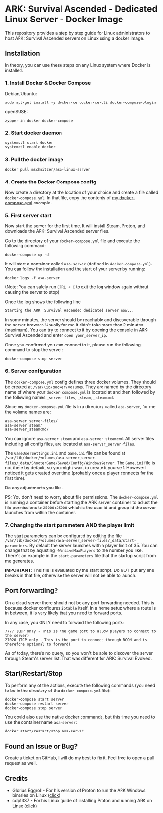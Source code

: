# ARK: Survival Ascended - Dedicated Linux Server - Docker Image

This repository provides a step by step guide for Linux administrators to host ARK: Survival Ascended servers on Linux using a docker image.

## Installation

In theory, you can use these steps on any Linux system where Docker is installed.

### 1. Install Docker & Docker Compose

Debian/Ubuntu:

```
sudo apt-get install -y docker-ce docker-ce-cli docker-compose-plugin
```

openSUSE:
```
zypper in docker docker-compose
```

### 2. Start docker daemon

```
systemctl start docker
systemctl enable docker
```

### 3. Pull the docker image

```
docker pull mschnitzer/asa-linux-server
```

### 4. Create the Docker Compose config

Now create a directory at the location of your choice and create a file called `docker-compose.yml`. In that file, copy the contents of [my docker-compose.yml](https://github.com/mschnitzer/ark-survival-ascended-linux-container-image/blob/main/docker-compose.yml) example.

### 5. First server start

Now start the server for the first time. It will install Steam, Proton, and downloads the ARK: Survival Ascended server files.

Go to the directory of your `docker-compose.yml` file and execute the following command:

```
docker-compose up -d
```

It will start a container called `asa-server` (defined in `docker-compose.yml`). You can follow the installation and the start of your server by running:

```
docker logs -f asa-server
```

(Note: You can safely run `CTRL + C` to exit the log window again without causing the server to stop)

Once the log shows the following line:

```
Starting the ARK: Survival Ascended dedicated server now...
```

In some minutes, the server should be reachable and discoverable through the server browser. Usually for me it didn't take more than 2 minutes (maximum). You can try to connect to it by opening the console in ARK: Survival Ascended and enter `open your_server_ip`.

Once you confirmed you can connect to it, please run the following command to stop the server:

```
docker-compose stop server
```

### 6. Server configuration

The `docker-compose.yml` config defines three docker volumes. They should be created at `/var/lib/docker/volumes`. They are named by the directory name of where your `docker-compose.yml` is located at and then followed by the following names `_server-files`, `_steam`, `_steamcmd`.

Since my `docker-compose.yml` file is in a directory called `asa-server`, for me the volume names are:

```
asa-server_server-files/
asa-server_steam/
asa-server_steamcmd/
```

You can ignore `asa-server_steam` and `asa-server_steamcmd`. All server files including all config files, are located at `asa-server_server-files`.

The `GameUserSettings.ini` and `Game.ini` file can be found at `/var/lib/docker/volumes/asa-server_server-files/_data/ShooterGame/Saved/Config/WindowsServer`. The `Game.ini` file is not there by default, so you might want to create it yourself. However I noticed it gets created over time (probably once a player connects for the first time).

Do any adjustments you like.

PS: You don't need to worry about file permissions. The `docker-compose.yml` is running a container before starting the ARK server container to adjust the file permissions to `25000:25000` which is the user id and group id the server launches from within the container.

### 7. Changing the start parameters AND the player limit

The start parameters can be configured by editing the file `/var/lib/docker/volumes/asa-server_server-files/_data/start-parameters`. By default the server launches with a player limit of 35. You can change that by adjusting `-WinLiveMaxPlayers` to the number you like. There's an example in the `start-parameters` file that the startup script from me generates.

**IMPORTANT**: This file is evaluated by the start script. Do NOT put any line breaks in that file, otherwise the server will not be able to launch.

## Port forwarding?

On a cloud server there should not be any port forwarding needed. This is because docker configures `iptable` itself. In a home setup where a route is in between, it is very likely that you need to forward ports.

In any case, you ONLY need to forward the following ports:

```
7777 (UDP only - This is the game port to allow players to connect to the server)
27020 (TCP only - This is the port to connect through RCON and is therefore optional to forward)
```

As of today, there's no query, so you won't be able to discover the server through Steam's server list. That was different for ARK: Survival Evolved.

## Start/Restart/Stop

To perform any of the actions, execute the following commands (you need to be in the directory of the `docker-compose.yml` file):

```
docker-compose start server
docker-compose restart server
docker-compose stop server
```

You could also use the native docker commands, but this time you need to use the container name `asa-server`:
```
docker start/restart/stop asa-server
```

## Found an Issue or Bug?

Create a ticket on GitHub, I will do my best to fix it. Feel free to open a pull request as well.

## Credits

* Glorius Eggroll - For his version of Proton to run the ARK Windows binaries on Linux ([click](https://github.com/GloriousEggroll/proton-ge-custom))
* cdp1337 - For his Linux guide of installing Proton and running ARK on Linux ([click](https://github.com/cdp1337/ARKSurvivalAscended-Linux))

